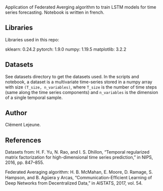 Application of Federated Averging algorithm to train LSTM models for time series forecasting. Notebook is written in french.

## Libraries

Libraries used in this repo:

sklearn: 0.24.2
pytorch: 1.9.0
numpy: 1.19.5
matplotlib: 3.2.2

## Datasets

See datasets directory to get the datasets used. In the scripts and notebook, a dataset is a multivariate time-series stored in a numpy array with size ``(T_size, n_variables)``, where ``T_size`` is the number of time steps (same along the time series components) and ``n_variables`` is the dimension of a single temporal sample.

## Author

Clément Lejeune.

## References

Datasets from:
H. F. Yu, N. Rao, and I. S. Dhillon, “Temporal regularized matrix factorization for high-dimensional time series prediction,” in NIPS, 2016, pp. 847–855.

Federated Averaging algorithm:
H. B. McMahan, E. Moore, D. Ramage, S. Hampson, and B. Agüera y Arcas, “Communication-Efﬁcient Learning of Deep Networks from Decentralized Data,” in AISTATS, 2017, vol. 54.
